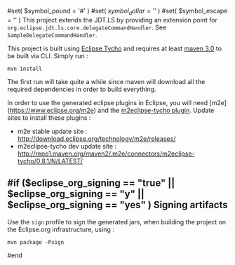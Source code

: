 #set( $symbol_pound = '#' )
#set( $symbol_dollar = '$' )
#set( $symbol_escape = '\' )
This project extends the JDT.LS by providing an extension point for `org.eclipse.jdt.ls.core.delegateCommandHandler`. See `SampleDelegateCommandHandler`. 

This project is built using [Eclipse Tycho](https://www.eclipse.org/tycho/) and requires at least [maven 3.0](http://maven.apache.org/download.html) to be built via CLI. 
Simply run :

    mvn install

The first run will take quite a while since maven will download all the required dependencies in order to build everything.

In order to use the generated eclipse plugins in Eclipse, you will need [m2e] (https://www.eclipse.org/m2e) 
and the [m2eclipse-tycho plugin](https://github.com/tesla/m2eclipse-tycho/). Update sites to install these plugins : 

* m2e stable update site : http://download.eclipse.org/technology/m2e/releases/
* m2eclipse-tycho dev update site : http://repo1.maven.org/maven2/.m2e/connectors/m2eclipse-tycho/0.8.1/N/LATEST/

#if ($eclipse_org_signing == "true" || $eclipse_org_signing == "y" || $eclipse_org_signing == "yes" )
Signing artifacts
-------------------
Use the `sign` profile to sign the generated jars, when building the project on the Eclipse.org infrastructure, using :

    mvn package -Psign
#end
